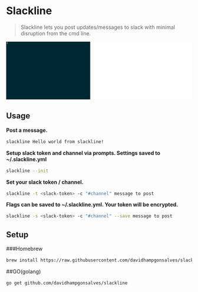 # Slackline
> Slackline lets you post updates/messages to slack with minimal disruption from the cmd line.

<p style="text-align:center">
  <img src="https://github.com/davidhampgonsalves/slackline/blob/master/slackline.gif" width=1200px> 
</p>

## Usage
**Post a message.**
``` sh
slackline Hello world from slackline!
```

**Setup slack token and channel via prompts. Settings saved to ~/.slackline.yml**
``` sh
slackline --init
```

**Set your slack token / channel.**
``` sh
slackline -t <slack-token> -c "#channel" message to post
```

**Flags can be saved to ~/.slackline.yml. Your token will be encrypted.**
``` sh
slackline -s <slack-token> -c "#channel" --save message to post
```

## Setup 

###Homebrew
```sh
brew install https://raw.githubusercontent.com/davidhampgonsalves/slackline/master/slackline.rb
```

##GO(golang)
```sh 
go get github.com/davidhampgonsalves/slackline
```
